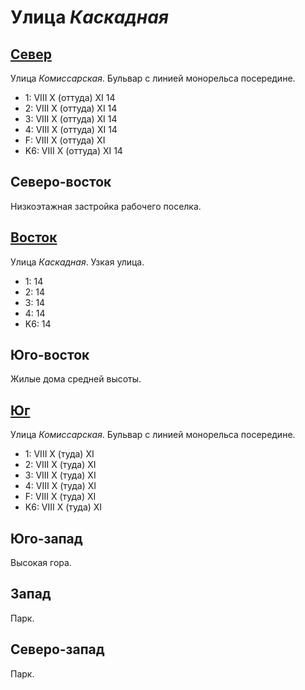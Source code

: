 # Улица *Каскадная*

## [Север](./10560065.md)

Улица *Комиссарская*.
Бульвар с линией монорельса посередине.

* 1:    VIII    X (оттуда)  XI
        14
* 2:    VIII    X (оттуда)  XI
        14
* 3:    VIII    X (оттуда)  XI
        14
* 4:    VIII    X (оттуда)  XI
        14
* F:    VIII    X (оттуда)  XI
* K6:   VIII    X (оттуда)  XI
        14

## Северо-восток

Низкоэтажная застройка рабочего поселка.

## [Восток](./10565067.md)

Улица *Каскадная*.
Узкая улица.

* 1:    14
* 2:    14
* 3:    14
* 4:    14
* K6:   14

## Юго-восток

Жилые дома средней высоты.

## [Юг](./10570070.md)

Улица *Комиссарская*.
Бульвар с линией монорельса посередине.

* 1:    VIII    X (туда)    XI
* 2:    VIII    X (туда)    XI
* 3:    VIII    X (туда)    XI
* 4:    VIII    X (туда)    XI
* F:    VIII    X (туда)    XI
* K6:   VIII    X (туда)    XI

## Юго-запад

Высокая гора.

## Запад

Парк.

## Северо-запад

Парк.
